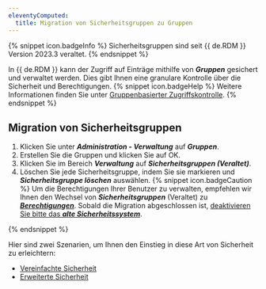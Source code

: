 ```yaml
---
eleventyComputed:
  title: Migration von Sicherheitsgruppen zu Gruppen
---
```

{% snippet icon.badgeInfo %}
Sicherheitsgruppen sind seit {{ de.RDM }} Version 2023.3 veraltet. 
{% endsnippet %}

In {{ de.RDM }} kann der Zugriff auf Einträge mithilfe von ***Gruppen*** gesichert und verwaltet werden. Dies gibt Ihnen eine granulare Kontrolle über die Sicherheit und Berechtigungen.
{% snippet icon.badgeHelp %}
Weitere Informationen finden Sie unter [Gruppenbasierter Zugriffskontrolle](/rdm/windows/user-groups-based-access-control/). 
{% endsnippet %}  

## Migration von Sicherheitsgruppen
1. Klicken Sie unter ***Administration - Verwaltung*** auf ***Gruppen***. 
1. Erstellen Sie die Gruppen und klicken Sie auf OK.
1. Klicken Sie im Bereich ***Verwaltung*** auf ***Sicherheitsgruppen (Veraltet)***. 
1. Löschen Sie jede Sicherheitsgruppe, indem Sie sie markieren und ***Sicherheitsgruppe löschen*** auswählen.
{% snippet icon.badgeCaution %}
Um die Berechtigungen Ihrer Benutzer zu verwalten, empfehlen wir Ihnen den Wechsel von ***Sicherheitsgruppen*** (Veraltet) zu [***Berechtigungen***](/rdm/windows/user-groups-based-access-control/permissions/). Sobald die Migration abgeschlossen ist, [deaktivieren Sie bitte das ***alte Sicherheitssystem***](/kb/remote-desktop-manager/how-to-articles/migrate-legacy-security-permissions/).

{% endsnippet %}

Hier sind zwei Szenarien, um Ihnen den Einstieg in diese Art von Sicherheit zu erleichtern:

* [Vereinfachte Sicherheit ](/rdm/windows/user-groups-based-access-control/scenarios/simplified-security/)
* [Erweiterte Sicherheit](/rdm/windows/user-groups-based-access-control/scenarios/advanced-security/)
